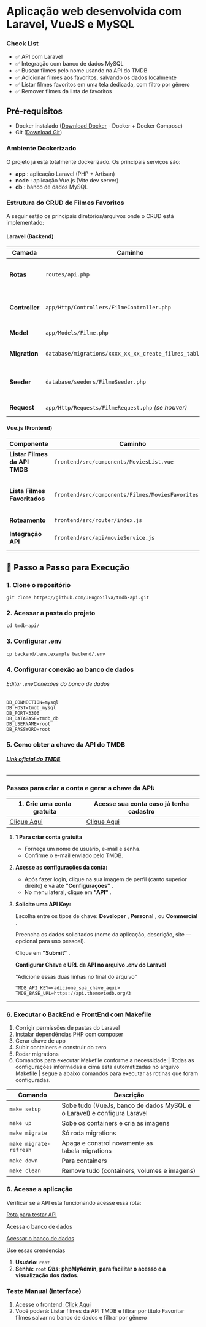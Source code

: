# **Aplicação web desenvolvida com Laravel, VueJS e MySQL**

### **Check List**

* ✅ API com Laravel
* ✅ Integração com banco de dados MySQL
* ✅ Buscar filmes pelo nome usando na API do TMDB
* ✅ Adicionar filmes aos favoritos, salvando os dados localmente
* ✅ Listar filmes favoritos em uma tela dedicada, com filtro por gênero
* ✅ Remover filmes da lista de favoritos

## **Pré-requisitos**

* Docker instalado ([Download Docker](https://www.docker.com/get-started) - Docker + Docker Compose)
* Git ([Download Git](https://git-scm.com/downloads))

### Ambiente Dockerizado

O projeto já está totalmente dockerizado. Os principais serviços são:

* **app** : aplicação Laravel (PHP + Artisan)
* **node** : aplicação Vue.js (Vite dev server)
* **db** : banco de dados MySQL

### Estrutura do CRUD de Filmes Favoritos

A seguir estão os principais diretórios/arquivos onde o CRUD está implementado:

#### Laravel (Backend)

| Camada               | Caminho                                                    | Descrição                         |
| -------------------- | ---------------------------------------------------------- | ----------------------------------- |
| **Rotas**      | `routes/api.php`                                         | Define as rotas da API de filmes    |
| **Controller** | `app/Http/Controllers/FilmeController.php`               | Controlador com a lógica do CRUD   |
| **Model**      | `app/Models/Filme.php`                                   | Modelo do filme                     |
| **Migration**  | `database/migrations/xxxx_xx_xx_create_filmes_table.php` | Criação da tabela `filmes`      |
| **Seeder**     | `database/seeders/FilmeSeeder.php`                       | Popula o banco com dados de exemplo |
| **Request**    | `app/Http/Requests/FilmeRequest.php` *(se houver)*     | Validação de dados                |

#### Vue.js (Frontend)

| Componente                          | Caminho                                                | Descrição                                 |
| ----------------------------------- | ------------------------------------------------------ | ------------------------------------------- |
| **Listar Filmes da API TMDB** | `frontend/src/components/MoviesList.vue`             | Lista os filmes da API                      |
| **Lista Filmes Favoritados**  | `frontend/src/components/Filmes/MoviesFavorites.vue` | Lista os filmes favoritados salvos no banco |
| **Roteamento**                | `frontend/src/router/index.js`                       | Rotas SPA                                   |
| **Integração API**          | `frontend/src/api/movieService.js`                   | Comunicação com a API Laravel             |

## 🚀 **Passo a Passo para Execução**

### 1. Clone o repositório

```
git clone https://github.com/JHugoSilva/tmdb-api.git
```

### 2. Acessar a pasta do projeto

```
cd tmdb-api/
```

### 3. Configurar .env

```
cp backend/.env.example backend/.env
```

### 4. Configurar conexão ao banco de dados

###### *Editar .env*Conexões do banco de dados

```
DB_CONNECTION=mysql
DB_HOST=tmdb_mysql
DB_PORT=3306
DB_DATABASE=tmdb_db
DB_USERNAME=root
DB_PASSWORD=root
```

### **5. Como obter a chave da API do TMDB**

###### **[Link oficial do TMDB](https://www.themoviedb.org)**

---

### Passos para criar a conta e gerar a chave da API:

| 1. Crie uma conta gratuita                    | Acesse sua conta caso já tenha cadastro     |
| --------------------------------------------- | -------------------------------------------- |
| [Clique Aqui](https://www.themoviedb.org/signup) | [Clique Aqui](https://www.themoviedb.org/login) |

1. **1 Para criar conta gratuita**

   * Forneça um nome de usuário, e-mail e senha.
   * Confirme o e-mail enviado pelo TMDB.
2. **Acesse as configurações da conta:**

   * Após fazer login, clique na sua imagem de perfil (canto superior direito) e vá até  **"Configurações"** .
   * No menu lateral, clique em  **"API"** .
3. **Solicite uma API Key:**

   Escolha entre os tipos de chave:  **Developer** ,  **Personal** , ou  **Commercial** .

   Preencha os dados solicitados (nome da aplicação, descrição, site — opcional para uso pessoal).

   Clique em  **"Submit"** .

   **Configurar Chave e URL da API no arquivo .env do Laravel**

   "Adicione essas duas linhas no final do arquivo"

   ```
   TMDB_API_KEY=<adicione_sua_chave_aqui>
   TMDB_BASE_URL=https://api.themoviedb.org/3

   ```

---

### 6. Executar o BackEnd e FrontEnd com Makefile

1. Corrigir permissões de pastas do Laravel
2. Instalar dependências PHP com composer
3. Gerar chave de app
4. Subir containers e construir do zero
5. Rodar migrations
6. Comandos para executar Makefile conforme a necessidade:| Todas as configurações informadas a cima esta automatizadas no arquivo Makefile | segue a abaixo comandos para executar as rotinas que foram configuradas.

| Comando                  | Descrição                                                             |
| ------------------------ | ----------------------------------------------------------------------- |
| `make setup`           | Sobe tudo (VueJs, banco de dados MySQL e o Laravel) e configura Laravel |
| `make up`              | Sobe os containers e cria as imagens                                    |
| `make migrate`         | Só roda migrations                                                     |
| `make migrate-refresh` | Apaga e constroi novamente as tabela migrations                        |
| `make down `           | Para containers                                                         |
| `make clean`           | Remove tudo (containers, volumes e imagens)                             |

### 6. Acesse a aplicação

Verificar se a API esta funcionando acesse essa rota:

[Rota para testar API](http://localhost:8088/api/ping)

Acessa o banco de dados

[Acessar o banco de dados](http://localhost:8081/index.php)

Use essas crendencias

1. **Usuário**: `root`
2. **Senha:** `root`
   ***Obs*: phpMyAdmin, para facilitar o acesso e a visualização dos dados.**

### Teste Manual (interface)

1. Acesse o frontend: [Click Aqui](http://localhost:5177/)
2. Você poderá:
   Listar filmes da API TMDB e filtrar por título
   Favoritar filmes salvar no banco de dados e filtrar por gênero
